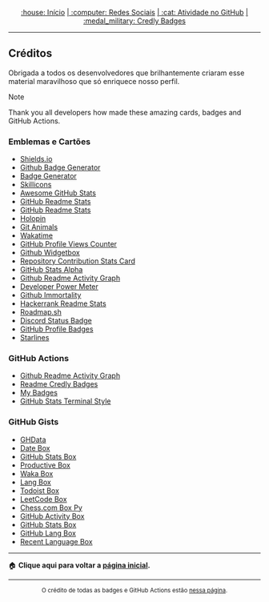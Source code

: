 <a name="topo-pagina"></a>
<div align="center">
<a href="README.md"> :house: Início</a>
<a href="social-media.md"> | :computer: Redes Sociais</a>
<a href="github-activity.md"> | :cat: Atividade no GitHub</a>
<a href="credly-badges.md"> | :medal_military: Credly Badges</a>
</div>

---

## Créditos
Obrigada a todos os desenvolvedores que brilhantemente criaram esse material maravilhoso que só enriquece nosso perfil.

> [!NOTE]  
> Thank you all developers how made these amazing cards, badges and GitHub Actions.

### Emblemas e Cartões

- [Shields.io](https://shields.io/)
- [Github Badge Generator](https://kapasia-dev-ed.my.site.com/Badges4Me/s/)
- [Badge Generator](https://markdown-badge-generator.streamlit.app/)
- [Skillicons](https://skillicons.dev)
- [Awesome GitHub Stats](https://awesome-github-stats.azurewebsites.net)
- [GitHub Readme Stats](https://github-readme-stats.vercel.app)
- [GitHub Readme Stats](https://github.com/anuraghazra/github-readme-stats)
- [Holopin](https://holopin.io/)
- [Git Animals](https://www.gitanimals.org/)
- [Wakatime](https://wakatime.com)
- [GitHub Profile Views Counter](https://github.com/antonkomarev/github-profile-views-counter)
- [Github Widgetbox](https://github.com/Jurredr/github-widgetbox)
- [Repository Contribution Stats Card](https://github.com/HwangTaehyun/github-repository-contribution-stats)
- [GitHub Stats Alpha](https://github-stats-alpha.vercel.app)
- [Github Readme Activity Graph](https://github.com/Ashutosh00710/github-readme-activity-graph)
- [Developer Power Meter](https://stats.hyo.dev/en)
- [Github Immortality ](https://github-immortality.vercel.app)
- [Hackerrank Readme Stats](https://github.com/samba9274/hackerrank-readme-stats)
- [Roadmap.sh](https://roadmap.sh/)
- [Discord Status Badge](https://github.com/zahtec/badges)
- [GitHub Profile Badges](https://home.aveek.io/GitHub-Profile-Badges/)
- [Starlines](https://github.com/qoomon/starlines)

### GitHub Actions

- [Github Readme Activity Graph](https://github.com/Ashutosh00710/github-readme-activity-graph)
- [Readme Credly Badges](https://github.com/jd-35656/readme-credly-badges)
- [My Badges](https://github.com/my-badges/my-badges)
- [GitHub Stats Terminal Style](https://github.com/yogeshwaran01/github-stats-terminal-style)
<!-- - [Duolingo Stats](https://github.com/centrumek/duolingo-readme-stats) -->

### GitHub Gists
- [GHData](https://github.com/Zalbani/Gist_GHData)
- [Date Box](https://github.com/kf-liu/date-box)
- [GitHub Stats Box](https://github.com/bokub/github-stats-box)
- [Productive Box](https://github.com/maxam2017/productive-box)
- [Waka Box](https://github.com/matchai/waka-box)
- [Lang Box](https://github.com/inokawa/lang-box)
- [Todoist Box](https://github.com/joshghent/todoist-box)
- [LeetCode Box](https://github.com/puiiyuen/leetcode-box)
- [Chess.com Box Py](https://github.com/sciencepal/chess-com-box-py)
- [GitHub Activity Box](https://github.com/maxchang3/github-activity-box)
- [GitHub Stats Box](https://github.com/bokub/github-stats-box)
- [GitHub Lang Box](https://github.com/maxchang3/github-lang-box)
- [Recent Language Box](https://github.com/liby/recent-languages-box)

---

:house: <b> Clique aqui para voltar a [página inicial](README.md). </b>

---

<div align="center">
<sup>O crédito de todas as badges e GitHub Actions estão <a href="badges-actions.md">nessa página</a>.</sup>
</div>
